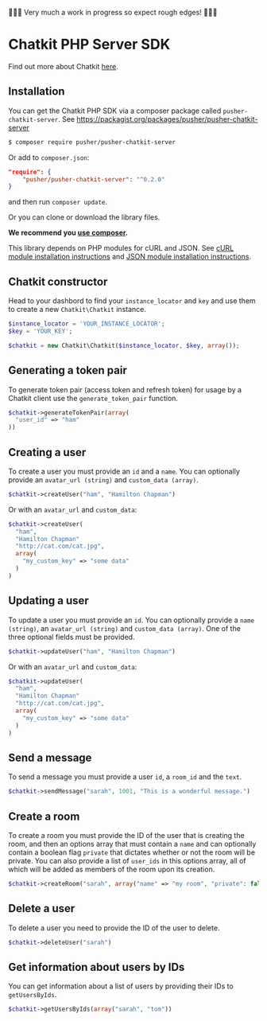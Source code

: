 🚨🚨🚨 Very much a work in progress so expect rough edges! 🚨🚨🚨

# Chatkit PHP Server SDK

Find out more about Chatkit [here](https://pusher.com/chatkit).

## Installation

You can get the Chatkit PHP SDK via a composer package called `pusher-chatkit-server`. See <https://packagist.org/packages/pusher/pusher-chatkit-server>

```bash
$ composer require pusher/pusher-chatkit-server
```

Or add to `composer.json`:

```json
"require": {
    "pusher/pusher-chatkit-server": "^0.2.0"
}
```

and then run `composer update`.

Or you can clone or download the library files.

**We recommend you [use composer](http://getcomposer.org/).**

This library depends on PHP modules for cURL and JSON. See [cURL module installation instructions](http://php.net/manual/en/curl.installation.php) and [JSON module installation instructions](http://php.net/manual/en/json.installation.php).


## Chatkit constructor

Head to your dashbord to find your `instance_locator` and `key` and use them to create a new `Chatkit\Chatkit` instance.

```php
$instance_locator = 'YOUR_INSTANCE_LOCATOR';
$key = 'YOUR_KEY';

$chatkit = new Chatkit\Chatkit($instance_locator, $key, array());
```

## Generating a token pair

To generate token pair (access token and refresh token) for usage by a Chatkit client use the `generate_token_pair` function.

```php
$chatkit->generateTokenPair(array(
  "user_id" => "ham"
))
```

## Creating a user

To create a user you must provide an `id` and a `name`. You can optionally provide an `avatar_url (string)` and `custom_data (array)`.

```php
$chatkit->createUser("ham", "Hamilton Chapman")
```

Or with an `avatar_url` and `custom_data`:

```php
$chatkit->createUser(
  "ham",
  "Hamilton Chapman"
  "http://cat.com/cat.jpg",
  array(
    "my_custom_key" => "some data"
  )
)
```

## Updating a user

To update a user you must provide an `id`. You can optionally provide a `name (string)`, an `avatar_url (string)` and `custom_data (array)`. One of the three optional fields must be provided.

```php
$chatkit->updateUser("ham", "Hamilton Chapman")
```

Or with an `avatar_url` and `custom_data`:

```php
$chatkit->updateUser(
  "ham",
  "Hamilton Chapman"
  "http://cat.com/cat.jpg",
  array(
    "my_custom_key" => "some data"
  )
)
```

## Send a message

To send a message you must provide a user `id`, a `room_id` and the `text`.

```php
$chatkit->sendMessage("sarah", 1001, "This is a wonderful message.")
```

## Create a room

To create a room you must provide the ID of the user that is creating the room, and then an options array that must contain a `name` and can optionally contain a boolean flag `private` that dictates whether or not the room will be private. You can also provide a list of `user_ids` in this options array, all of which will be added as members of the room upon its creation.

```php
$chatkit->createRoom("sarah", array("name" => "my room", "private": false, "user_ids": array("tom", "will", "kate")))
```

## Delete a user

To delete a user you need to provide the ID of the user to delete.

```php
$chatkit->deleteUser("sarah")
```

## Get information about users by IDs

You can get information about a list of users by providing their IDs to `getUsersByIds`.

```php
$chatkit->getUsersByIds(array("sarah", "tom"))
```
